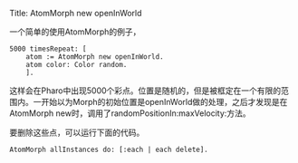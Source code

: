 Title: AtomMorph new openInWorld

一个简单的使用AtomMorph的例子， 

    5000 timesRepeat: [
    	atom := AtomMorph new openInWorld.
    	atom color: Color random.
    	].

这样会在Pharo中出现5000个彩点。位置是随机的，但是被框定在一个有限的范围内。一开始以为Morph的初始位置是openInWorld做的处理，之后才发现是在AtomMorph new时，调用了randomPositionIn:maxVelocity:方法。

要删除这些点，可以运行下面的代码。

    AtomMorph allInstances do: [:each | each delete].

